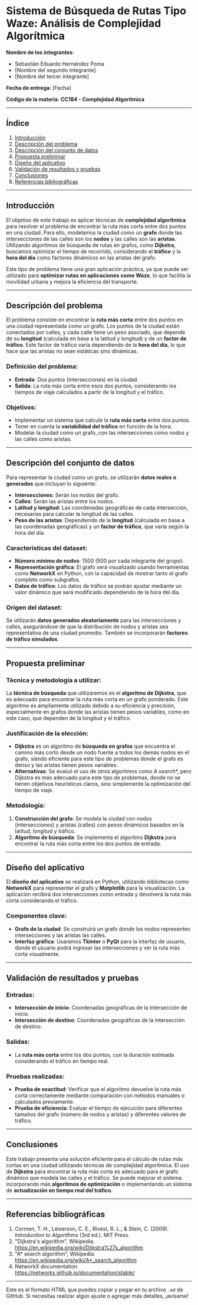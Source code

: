 # Sistema de Búsqueda de Rutas Tipo Waze: Análisis de Complejidad Algorítmica

**Nombre de los integrantes**:  
- Sebastián Eduardo Hernández Poma  
- [Nombre del segundo integrante]  
- [Nombre del tercer integrante]  

**Fecha de entrega**: [Fecha]  

**Código de la materia**: **CC184 - Complejidad Algorítmica**

---

## Índice
1. [Introducción](#introducción)  
2. [Descripción del problema](#descripción-del-problema)  
3. [Descripción del conjunto de datos](#descripción-del-conjunto-de-datos)  
4. [Propuesta preliminar](#propuesta-preliminar)  
5. [Diseño del aplicativo](#diseño-del-aplicativo)  
6. [Validación de resultados y pruebas](#validación-de-resultados-y-pruebas)  
7. [Conclusiones](#conclusiones)  
8. [Referencias bibliográficas](#referencias-bibliográficas)  

---

## Introducción
El objetivo de este trabajo es aplicar técnicas de **complejidad algorítmica** para resolver el problema de encontrar la ruta más corta entre dos puntos en una ciudad. Para ello, modelamos la ciudad como un **grafo** donde las intersecciones de las calles son los **nodos** y las calles son las **aristas**. Utilizando algoritmos de búsqueda de rutas en grafos, como **Dijkstra**, buscamos optimizar el tiempo de recorrido, considerando el **tráfico** y la **hora del día** como factores dinámicos en las aristas del grafo.

Este tipo de problema tiene una gran aplicación práctica, ya que puede ser utilizado para **optimizar rutas en aplicaciones como Waze**, lo que facilita la movilidad urbana y mejora la eficiencia del transporte.

---

## Descripción del problema
El problema consiste en encontrar la **ruta más corta** entre dos puntos en una ciudad representada como un grafo. Los puntos de la ciudad están conectados por calles, y cada calle tiene un peso asociado, que depende de su **longitud** (calculada en base a la latitud y longitud) y de un **factor de tráfico**. Este factor de tráfico varía dependiendo de la **hora del día**, lo que hace que las aristas no sean estáticas sino dinámicas.

### Definición del problema:
- **Entrada**: Dos puntos (intersecciones) en la ciudad.
- **Salida**: La ruta más corta entre esos dos puntos, considerando los tiempos de viaje calculados a partir de la longitud y el tráfico.

### Objetivos:
- Implementar un sistema que calcule la **ruta más corta** entre dos puntos.
- Tener en cuenta la **variabilidad del tráfico** en función de la hora.
- Modelar la ciudad como un grafo, con las intersecciones como nodos y las calles como aristas.

---

## Descripción del conjunto de datos
Para representar la ciudad como un grafo, se utilizarán **datos reales o generados** que incluyan lo siguiente:
- **Intersecciones**: Serán los nodos del grafo.
- **Calles**: Serán las aristas entre los nodos.
- **Latitud y longitud**: Las coordenadas geográficas de cada intersección, necesarias para calcular la longitud de las calles.
- **Peso de las aristas**: Dependiendo de la **longitud** (calculada en base a las coordenadas geográficas) y un **factor de tráfico**, que varía según la hora del día.

### Características del dataset:
- **Número mínimo de nodos**: 1500 (500 por cada integrante del grupo).
- **Representación gráfica**: El grafo será visualizado usando herramientas como **NetworkX** en Python, con la capacidad de mostrar tanto el grafo completo como subgrafos.
- **Datos de tráfico**: Los datos de tráfico se podrán ajustar mediante un valor dinámico que será modificado dependiendo de la hora del día.

### Origen del dataset:
Se utilizarán **datos generados aleatoriamente** para las intersecciones y calles, asegurándose de que la distribución de nodos y aristas sea representativa de una ciudad promedio. También se incorporarán **factores de tráfico simulados**.

---

## Propuesta preliminar
### Técnica y metodología a utilizar:
La **técnica de búsqueda** que utilizaremos es el **algoritmo de Dijkstra**, que es adecuado para encontrar la ruta más corta en un grafo ponderado. Este algoritmo es ampliamente utilizado debido a su eficiencia y precisión, especialmente en grafos donde las aristas tienen pesos variables, como en este caso, que dependen de la longitud y el tráfico.

### Justificación de la elección:
- **Dijkstra** es un algoritmo de **búsqueda en grafos** que encuentra el camino más corto desde un nodo fuente a todos los demás nodos en el grafo, siendo eficiente para este tipo de problemas donde el grafo es denso y las aristas tienen pesos variables.
- **Alternativas**: Se evaluó el uso de otros algoritmos como **A* search**, pero Dijkstra es más adecuado para este tipo de problemas, donde no se tienen objetivos heurísticos claros, sino simplemente la optimización del tiempo de viaje.

### Metodología:
1. **Construcción del grafo**: Se modela la ciudad con nodos (intersecciones) y aristas (calles) con pesos dinámicos basados en la latitud, longitud y tráfico.
2. **Algoritmo de búsqueda**: Se implementa el algoritmo **Dijkstra** para encontrar la ruta más corta entre los dos puntos de entrada.

---

## Diseño del aplicativo
El **diseño del aplicativo** se realizará en Python, utilizando bibliotecas como **NetworkX** para representar el grafo y **Matplotlib** para la visualización. La aplicación recibirá dos intersecciones como entrada y devolverá la ruta más corta considerando el tráfico.

### Componentes clave:
- **Grafo de la ciudad**: Se construirá un grafo donde los nodos representen intersecciones y las aristas las calles.
- **Interfaz gráfica**: Usaremos **Tkinter** o **PyQt** para la interfaz de usuario, donde el usuario podrá ingresar las intersecciones y ver la ruta más corta visualmente.

---

## Validación de resultados y pruebas
### Entradas:
- **Intersección de inicio**: Coordenadas geográficas de la intersección de inicio.
- **Intersección de destino**: Coordenadas geográficas de la intersección de destino.

### Salidas:
- La **ruta más corta** entre los dos puntos, con la duración estimada considerando el tráfico en tiempo real.

### Pruebas realizadas:
- **Prueba de exactitud**: Verificar que el algoritmo devuelve la ruta más corta correctamente mediante comparación con métodos manuales o calculados previamente.
- **Prueba de eficiencia**: Evaluar el tiempo de ejecución para diferentes tamaños del grafo (número de nodos y aristas) y diferentes valores de tráfico.

---

## Conclusiones
Este trabajo presenta una solución eficiente para el cálculo de rutas más cortas en una ciudad utilizando técnicas de complejidad algorítmica. El uso de **Dijkstra** para encontrar la ruta más corta es adecuado para el grafo dinámico que modela las calles y el tráfico. Se puede mejorar el sistema incorporando más **algoritmos de optimización** o implementando un sistema de **actualización en tiempo real del tráfico**.

---

## Referencias bibliográficas
1. Cormen, T. H., Leiserson, C. E., Rivest, R. L., & Stein, C. (2009). *Introduction to Algorithms* (3rd ed.). MIT Press.
2. "Dijkstra's algorithm", Wikipedia. https://en.wikipedia.org/wiki/Dijkstra%27s_algorithm
3. "A* search algorithm", Wikipedia. https://en.wikipedia.org/wiki/A*_search_algorithm
4. NetworkX documentation. https://networkx.github.io/documentation/stable/

---

Este es el formato HTML que puedes copiar y pegar en tu archivo `.md` de GitHub. Si necesitas realizar algún ajuste o agregar más detalles, ¡avísame!
